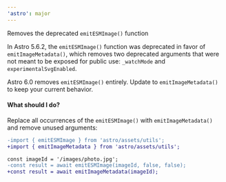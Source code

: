 ```yaml
---
'astro': major
---
```


Removes the deprecated `emitESMImage()` function

In Astro 5.6.2, the `emitESMImage()` function was deprecated in favor of `emitImageMetadata()`, which removes two deprecated arguments that were not meant to be exposed for public use: `_watchMode` and `experimentalSvgEnabled`.

Astro 6.0 removes `emitESMImage()` entirely. Update to `emitImageMetadata()` to keep your current behavior.

#### What should I do?

Replace all occurrences of the `emitESMImage()` with `emitImageMetadata()` and remove unused arguments:

```diff
-import { emitESMImage } from 'astro/assets/utils';
+import { emitImageMetadata } from 'astro/assets/utils';

const imageId = '/images/photo.jpg';
-const result = await emitESMImage(imageId, false, false);
+const result = await emitImageMetadata(imageId);
```
